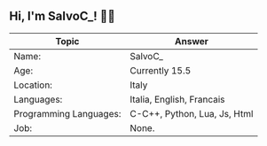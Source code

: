 ## Hi, I'm SalvoC_! 👨‍💻


 Topic | Answer
------------ | -------------
Name: | SalvoC_
Age: | Currently 15.5
Location: | Italy
Languages: | Italia, English, Francais
Programming Languages: | C-C++, Python, Lua, Js, Html
Job: | None.
